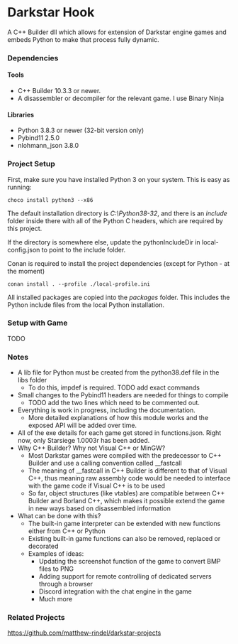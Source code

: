 # Darkstar Hook
A C++ Builder dll which allows for extension of Darkstar engine games and embeds Python to make that process fully dynamic.

### Dependencies
#### Tools
* C++ Builder 10.3.3 or newer.
* A disassembler or decompiler for the relevant game. I use Binary Ninja 
#### Libraries
* Python 3.8.3 or newer (32-bit version only)
* Pybind11 2.5.0
* nlohmann_json 3.8.0

### Project Setup
First, make sure you have installed Python 3 on your system. This is easy as running:

``choco install python3 --x86``

The default installation directory is *C:\Python38-32*, and there is an _include_ folder inside there with all of the Python C headers, which are required by this project.
 
If the directory is somewhere else, update the pythonIncludeDir in local-config.json to point to the include folder.

Conan is required to install the project dependencies (except for Python - at the moment)

``conan install . --profile ./local-profile.ini``

All installed packages are copied into the _packages_ folder. This includes the Python include files from the local Python installation.

### Setup with Game
TODO

### Notes
* A lib file for Python must be created from the python38.def file in the libs folder
    * To do this, impdef is required. TODO add exact commands
* Small changes to the Pybind11 headers are needed for things to compile
    * TODO add the two lines which need to be commented out.
* Everything is work in progress, including the documentation.
    * More detailed explanations of how this module works and the exposed API will be added over time.
* All of the exe details for each game get stored in functions.json. Right now, only Starsiege 1.0003r has been added.
* Why C++ Builder? Why not Visual C++ or MinGW?
    * Most Darkstar games were compiled with the predecessor to C++ Builder and use a calling convention called __fastcall
    * The meaning of __fastcall in C++ Builder is different to that of Visual C++, thus meaning raw assembly code would be needed to interface with the game code if Visual C++ is to be used
    * So far, object structures (like vtables) are compatible between C++ Builder and Borland C++, which makes it possible extend the game in new ways based on disassembled information  
* What can be done with this?
    * The built-in game interpreter can be extended with new functions either from C++ or Python
    * Existing built-in game functions can also be removed, replaced or decorated
    * Examples of ideas:
        * Updating the screenshot function of the game to convert BMP files to PNG
        * Adding support for remote controlling of dedicated servers through a browser
        * Discord integration with the chat engine in the game
        * Much more

### Related Projects
https://github.com/matthew-rindel/darkstar-projects